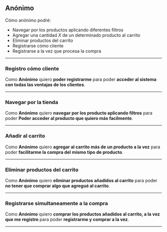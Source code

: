 ## Anónimo

Cómo anónimo podré:

+ Navegar por los productos aplicando diferentes filtros
+ Agregar una cantidad *X* de un determinado producto al carrito
+ Eliminar productos del carrito
+ Registrarse cómo cliente
+ Registrarse a la vez que procesa la compra

---
### Registro cómo cliente
Como **Anónimo**  quiero **poder registrarme**  para poder **acceder al sistema con todas las ventajas de los clientes**.

---
### Navegar por la tienda
Como **Anónimo**  quiero **navegar por los producto aplicando filtros**  para poder **Poder acceder al producto que quiero más facilmente**.

---
### Añadir al carrito
Como **Anónimo**  quiero **agregar al carrito más de un producto a la vez**  para poder **facilitarme la compra del mismo tipo de producto**.

---
### Eliminar productos del carrito
Como **Anónimo**  quiero **eliminar productos añadidos al carrito**  para poder **no tener que comprar algo que agregué al carrito**.

---
### Registrarse simultaneamente a la compra
Como **Anónimo**  quiero **comprar los productos añadidos al carrito, a la vez que me registro**  para poder **registrarme y comprar a la vez**.

---
